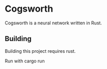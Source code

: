 # Cogsworth

Cogsworth is a neural network written in Rust.

## Building

Building this project requires rust.

Run with cargo run